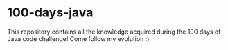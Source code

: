# 100-days-java
This repository contains all the knowledge acquired during the 100 days of Java code challenge!  Come follow my evolution :)
